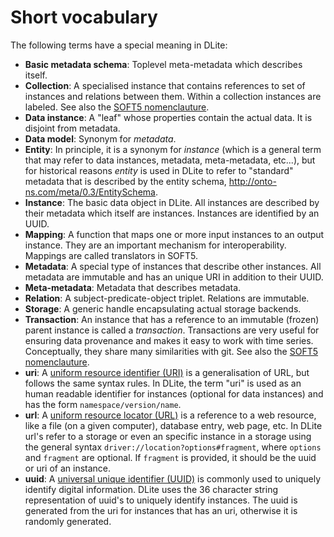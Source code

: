 # Short vocabulary

The following terms have a special meaning in DLite:

* **Basic metadata schema**: Toplevel meta-metadata which describes itself.
* **Collection**: A specialised instance that contains references to set of instances and relations between them.
  Within a collection instances are labeled.
  See also the [SOFT5 nomenclauture].
* **Data instance**: A "leaf" whose properties contain the actual data.
  It is disjoint from metadata.
* **Data model**: Synonym for *metadata*.
* **Entity**: In principle, it is a synonym for *instance* (which is a general term that may refer to data instances, metadata, meta-metadata, etc...), but for historical reasons *entity* is used in DLite to refer to "standard" metadata that is described by the entity schema, http://onto-ns.com/meta/0.3/EntitySchema.
* **Instance**: The basic data object in DLite.
  All instances are described by their metadata which itself are instances.
  Instances are identified by an UUID.
* **Mapping**: A function that maps one or more input instances to an output instance.
  They are an important mechanism for interoperability.
  Mappings are called translators in SOFT5.
* **Metadata**: A special type of instances that describe other instances.
  All metadata are immutable and has an unique URI in addition to their UUID.
* **Meta-metadata**: Metadata that describes metadata.
* **Relation**: A subject-predicate-object triplet.
  Relations are immutable.
* **Storage**: A generic handle encapsulating actual storage backends.
* **Transaction**: An instance that has a reference to an immutable (frozen) parent instance is called a *transaction*.
  Transactions are very useful for ensuring data provenance and makes it easy to work with time series.
  Conceptually, they share many similarities with git.
  See also the [SOFT5 nomenclauture].
* **uri**: A [uniform resource identifier (URI)][URI] is a generalisation of URL, but follows the same syntax rules.
  In DLite, the term "uri" is used as an human readable identifier for instances (optional for data instances) and has the form `namespace/version/name`.
* **url**: A [uniform resource locator (URL)][URL] is a reference to a web resource, like a file (on a given computer), database entry, web page, etc.
  In DLite url's refer to a storage or even an specific instance in a storage using the general syntax `driver://location?options#fragment`, where `options` and `fragment` are optional.
  If `fragment` is provided, it should be the uuid or uri of an instance.
* **uuid**: A [universal unique identifier (UUID)][UUID] is commonly used to uniquely identify digital information.
  DLite uses the 36 character string representation of uuid's to uniquely identify instances.
  The uuid is generated from the uri for instances that has an uri, otherwise it is randomly generated.

[SOFT5 nomenclauture]: https://confluence.code.sintef.no/display/SOFT/Nomenclature
[URI]: https://en.wikipedia.org/wiki/Uniform_Resource_Identifier
[URL]: https://en.wikipedia.org/wiki/URL
[UUID]: https://en.wikipedia.org/wiki/Universally_unique_identifier
